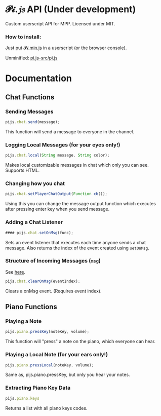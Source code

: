 # 𝓟𝓲.𝑗𝑠 API (Under development)

Custom userscript API for MPP. Licensed under MIT.

### How to install:
Just put [𝓟𝓲.min.js](https://github.com/SuperPowerPlumber/pi.js/tree/main/pi.js-light/pi.js) in a userscript (or the browser console).

Unminified: [pi.js-src/pi.js](https://github.com/SuperPowerPlumber/pi.js/tree/main/pi.js-src/pi.js)

# Documentation

## Chat Functions

### Sending Messages

```js
pijs.chat.send(message);
```

This function will send a message to everyone in the channel.

### Logging Local Messages (for your eyes only!)

```js
pijs.chat.local(String message, String color);
```

Makes local customizable messages in chat which only you can see. Supports HTML.

### Changing how you chat

```js
pijs.chat.setPlayerChatOutput(Function cb());
```

Using this you can change the message output function which executes after pressing enter key when you send message.

### Adding a Chat Listener

```js
#### pijs.chat.setOnMsg(func);
```

Sets an event listener that executes each time anyone sends a chat message. Also returns the index of the event created using `setOnMsg`.

### Structure of Incoming Messages (`msg`)

See [here](https://github.com/aeiou879/mppdocumentation/blob/main/allmessages).

```js
pijs.chat.clearOnMsg(eventIndex);
```

Clears a onMsg event. (Requires event index).

## Piano Functions

### Playing a Note

```js
pijs.piano.pressKey(noteKey, volume);
```

This function will "press" a note on the piano, which everyone can hear.

### Playing a Local Note (for your ears only!)

```js
pijs.piano.pressLocal(noteKey, volume);
```

Same as, pijs.piano.pressKey, but only you hear your notes.

### Extracting Piano Key Data

```js
pijs.piano.keys
```

Returns a list with all piano keys codes.
